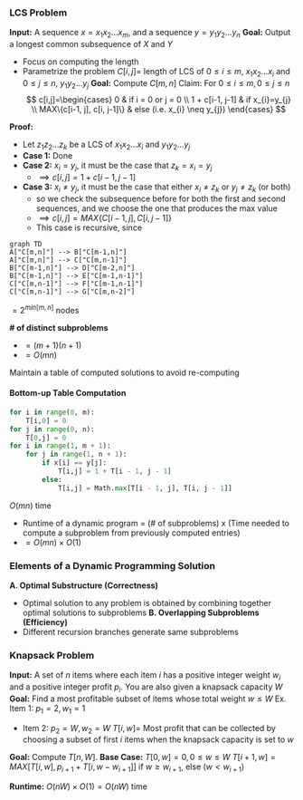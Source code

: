 ### LCS Problem
**Input:** A sequence $x = x_{1}x_{2}\dots x_{m}$, and a sequence $y=y_{1}y_{2}\dots y_{n}$
**Goal:** Output a longest common subsequence of $X$ and $Y$
- Focus on computing the length
- Parametrize the problem
$C[i,j]=$ length of LCS of $0 \leq i \leq m$, $x_{1}x_{2}\dots x_{i}$ and $0 \leq j \leq n$, $y_{1}y_{2}\dots y_{j}$
**Goal:** Compute $C[m,n]$
Claim: For $0 \leq i \leq m, 0 \leq j \leq n$
$$
c[i,j]=\begin{cases}
0 & if i = 0 or j = 0 \\
1 + c[i-1, j-1] & if x_{i}=y_{j} \\
MAX\{c[i-1, j], c[i, j-1]\} & else (i.e. x_{i} \neq y_{j})
\end{cases}
$$

**Proof:**
- Let $z_{1}z_{2}\dots z_{k}$ be a LCS of $x_{1}x_{2}\dots x_{i}$ and $y_{1}y_{2}\dots y_{j}$
- **Case 1:** Done
- **Case 2:** $x_{i}=y_{j}$, it must be the case that $z_{k}=x_{i}=y_{j}$
	- $\implies c[i,j]=1 + c[i-1,j-1]$
- **Case 3:** $x_{i} \neq y_{j}$, it must be the case that either $x_{i} \neq z_{k}$ or $y_{j} \neq z_{k}$ (or both)
	- so we check the subsequence before for both the first and second sequences, and we choose the one that produces the max value
	- $\implies c[i,j]=MAX\{C[i-1, j], C[i, j-1]\}$
	- This case is recursive, since
```mermaid
graph TD
A["C[m,n]"] --> B["C[m-1,n]"]
A["C[m,n]"] --> C["C[m,n-1]"]
B["C[m-1,n]"] --> D["C[m-2,n]"]
B["C[m-1,n]"] --> E["C[m-1,n-1]"]
C["C[m,n-1]"] --> F["C[m-1,n-1]"]
C["C[m,n-1]"] --> G["C[m,n-2]"]
```
$=2^{min[m,n]}$ nodes

**\# of distinct subproblems**
- $=(m+1)(n+1)$
- $=O(mn)$

Maintain a table of computed solutions to avoid re-computing

#### Bottom-up Table Computation
```python
for i in range(0, m):
	T[i,0] = 0
for j in range(0, n):
	T[0,j] = 0
for i in range(1, m + 1):
	for j in range(1, n + 1):
		if x[i] == y[j]:
			T[i,j] = 1 + T[i - 1, j - 1]
		else:
			T[i,j] = Math.max[T[i - 1, j], T[i, j - 1]]
```

$O(mn)$ time
- Runtime of a dynamic program = (\# of subproblems) x (Time needed to compute a subproblem from previously computed entries)
- $= O(mn) \times O(1)$

### Elements of a Dynamic Programming Solution
**A. Optimal Substructure (Correctness)**
- Optimal solution to any problem is obtained by combining together optimal solutions to subproblems
**B. Overlapping Subproblems (Efficiency)**
- Different recursion branches generate same subproblems

### Knapsack Problem
**Input:** A set of $n$ items where each item $i$ has a positive integer weight $w_{i}$ and a positive integer profit $p_{i}$. You are also given a knapsack capacity $W$
**Goal:** Find a most profitable subset of items whose total weight $w \leq W$
Ex. Item 1: $p_{1}=2,w_{1}=1$
- Item 2: $p_{2}=W, w_{2}=W$
$T[i, w]=$ Most profit that can be collected by choosing a subset of first $i$ items when the knapsack capacity is set to $w$

**Goal:** Compute $T[n, W]$. 
**Base Case:** $T[0, w] = 0, 0 \leq w \leq W$
$T[i + 1, w] = MAX[T[i,w], p_{i+1} + T[i, w - w_{i+1}]]$ if $w \geq w_{i+1}$, else $(w < w_{i+1})$

**Runtime:** $O(nW) \times O(1) = O(nW)$ time
